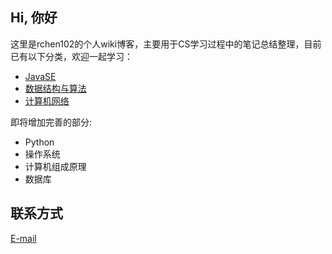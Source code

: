 ## Hi, 你好
这里是rchen102的个人wiki博客，主要用于CS学习过程中的笔记总结整理，目前已有以下分类，欢迎一起学习：

- [JavaSE](../Java/JavaSE/)
- [数据结构与算法](../DSA/)
- [计算机网络](../Network/)

即将增加完善的部分:

- Python
- 操作系统
- 计算机组成原理
- 数据库

## 联系方式
[E-mail](mailto:rchen102@binghamton.edu)

